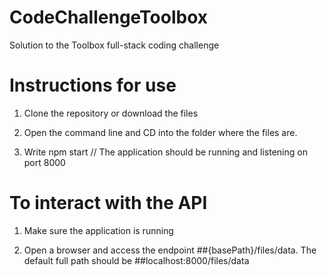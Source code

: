 # CodeChallengeToolbox
Solution to the Toolbox full-stack coding challenge

# Instructions for use

1) Clone the repository or download the files

2) Open the command line and CD into the folder where the files are.

3) Write npm start	// The application should be running and listening on port 8000

# To interact with the API

1) Make sure the application is running

2) Open a browser and access the endpoint ##{basePath}/files/data. The default full path should be ##localhost:8000/files/data